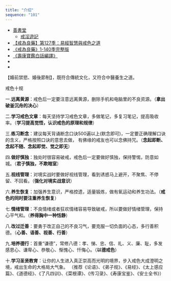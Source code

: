 ```yaml
---
title: "介绍"
sequence: "101"
---
```


- [善書堂](https://shanshutang.wordpress.com/)
    - [戒淫遊記](https://shanshutang.wordpress.com/%E5%9B%A0%E6%9E%9C%E9%A1%9E%E5%96%84%E6%9B%B8/%E6%88%92%E6%B7%AB%E9%81%8A%E8%A8%98/)
- [【戒為良藥】第127季：易經智慧與戒色之道](https://jeise.pixnet.net/blog/post/67132311)
- [《戒為良藥》1-140季完整版](https://jeise.pixnet.net/blog/post/65549419)
- [《壽康寶鑑白話編譯》](https://jeise.pixnet.net/blog/post/61733440)
- []()
- []()

【婚前禁慾、婚後節制】，既符合傳統文化，又符合中醫養生之道。

戒色十规

一.**远离黄源**：戒色后一定要注意远离黄源，删除手机和电脑里的不良资源。（**拿出破釜沉舟的决心**）

二.**学习戒色文章**：每天坚持学习戒色文章，多做笔记，多复习笔记，提高吸收率。（**学习提高觉悟，认识戒色的原理和规律**）

三.**练习断念**：建议每天背诵断念口诀500遍以上(默念即可)，一定要正确理解口诀的含义，严格按照口诀的意思去做，
有佛缘的戒友也可以念佛持咒。（**念起即断、念起不随、念起即觉、觉之即无**）

四.**做好慎独**：独处时很容易破戒，戒色后一定要做好慎独，保持警惕，防意如城。（**君子慎独，不欺暗室**）

五.**视线管理**：对境实战时要做好视线管理，看到诱惑马上避开，不聚焦、不停留、不回看。（**强化对境实战意识**）

六.**养生恢复**：加强养生意识，严格控遗，适量锻炼，做有氧运动和养生功法。（**戒色的同时要注重养生恢复**）

七.**情绪管理**：不良情绪或者狂欢情绪容易导致破戒，所以要做好情绪管理，保持心平气和。（**养得胸中一种恬静**）

八.**改过迁善**：要勇于改正自己的不良习气，要克服一切负面的心态，多行善积德。（**心善、语善、视善、行善**）

九.**培养德行**：首重“谦德”，常修八德：孝、悌、忠、信、礼、义、廉、耻，多发感恩心、谦卑心、恭敬心、惭愧心、忏悔心。（**以德戒色**）

十.**学习圣贤教育**：让你的人生进入真正崇高而光明的境界，步入戒色大成澄明之境，戒出生命的大格局大气象。
（推荐《论语》、《弟子规》、《易经》、《太上感应篇》、《道德经》、《了凡四训》、《菜根谭》、《传习录》、《寿康宝鉴》、《安士全书》）


